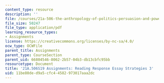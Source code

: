 ```yaml
---
content_type: resource
description: ''
file: /courses/21a-506-the-anthropology-of-politics-persuasion-and-power-spring-2019/11be80ded9a5cfc44582973017aaa2dc_MIT21A_506S19_Sec1Mod1Respons3.pdf
file_size: 50247
file_type: application/pdf
learning_resource_types:
- Assignments
license: https://creativecommons.org/licenses/by-nc-sa/4.0/
ocw_type: OCWFile
parent_title: Assignments
parent_type: CourseSection
parent_uid: 66804546-8062-2b57-04b3-db13cbfc95bb
resourcetype: Document
title: '21A.506S19 Assignments: Reading Response Essay Strategies 3'
uid: 11be80de-d9a5-cfc4-4582-973017aaa2dc
---
```

